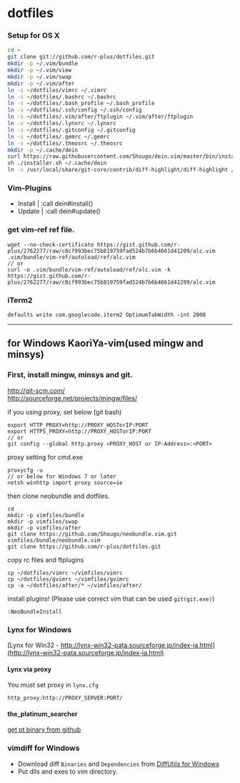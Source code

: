 # dotfiles

### Setup for OS X

```bash
cd ~
git clone git://github.com/r-plus/dotfiles.git
mkdir -p ~/.vim/bundle
mkdir -p ~/.vim/view
mkdir -p ~/.vim/swap
mkdir -p ~/.vim/after
ln -s ~/dotfiles/vimrc ~/.vimrc
ln -s ~/dotfiles/.bashrc ~/.bashrc
ln -s ~/dotfiles/.bash_profile ~/.bash_profile
ln -s ~/dotfiles/.ssh/config ~/.ssh/config
ln -s ~/dotfiles/.vim/after/ftplugin ~/.vim/after/ftplugin
ln -s ~/dotfiles/.lynxrc ~/.lynxrc
ln -s ~/dotfiles/.gitconfig ~/.gitconfig
ln -s ~/dotfiles/.gemrc ~/.gemrc
ln -s ~/dotfiles/.theosrc ~/.theosrc
mkdir -p ~/.cache/dein
curl https://raw.githubusercontent.com/Shougo/dein.vim/master/bin/installer.sh > installer.sh
sh ./installer.sh ~/.cache/dein
ln -s /usr/local/share/git-core/contrib/diff-highlight/diff-highlight /usr/local/bin/diff-highlight
```

### Vim-Plugins

* Install | :call dein#install()
* Update | :call dein#update()

### get vim-ref ref file.

    wget --no-check-certificate https://gist.github.com/r-plus/2762277/raw/c8cf993bec75b819759fad524b7b6b4661d41209/alc.vim .vim/bundle/vim-ref/autoload/ref/alc.vim
    // or
    curl -o .vim/bundle/vim-ref/autoload/ref/alc.vim -k https://gist.github.com/r-plus/2762277/raw/c8cf993bec75b819759fad524b7b6b4661d41209/alc.vim

### iTerm2

`defaults write com.googlecode.iterm2 OptimumTabWidth -int 2000`

-----
## for Windows KaoriYa-vim(used mingw and minsys)
### First, install mingw, minsys and git.
http://git-scm.com/    
http://sourceforge.net/projects/mingw/files/

if you using proxy, set below (git bash)

    export HTTP_PROXY=http://PROXY_HOSTorIP:PORT
    export HTTPS_PROXY=http://PROXY_HOSTorIP:PORT
    // or
    git config --global http.proxy <PROXY_HOST or IP-Address>:<PORT>

proxy setting for cmd.exe

    proxycfg -u
    // or below for Windows 7 or later
    netsh winhttp import proxy source=ie

then clone neobundle and dotfiles.

    cd
    mkdir -p vimfiles/bundle
    mkdir -p vimfiles/swap
    mkdir -p vimfiles/after
    git clone https://github.com/Shougo/neobundle.vim.git vimfiles/bundle/neobundle.vim
    git clone https://github.com/r-plus/dotfiles.git

copy rc files and ftplugins

    cp ~/dotfiles/vimrc ~/vimfiles/vimrc
    cp ~/dotfiles/gvimrc ~/vimfiles/gvimrc
    cp -a ~/dotfiles/after/* ~/vimfiles/after/

install plugins! (Please use correct vim that can be used `git(git.exe)`)

    :NeoBundleInstall

### Lynx for Windows
[Lynx for Win32 - http://lynx-win32-pata.sourceforge.jp/index-ja.html](http://lynx-win32-pata.sourceforge.jp/index-ja.html)

#### Lynx via proxy
You must set proxy in `lynx.cfg`

    http_proxy:http://PROXY_SERVER:PORT/

#### the_platinum_searcher
[get pt binary from github](https://github.com/monochromegane/the_platinum_searcher#user)

### vimdiff for Windows
* Download diff `Binaries` and `Dependencies` from [DiffUtils for Windows](http://gnuwin32.sourceforge.net/packages/diffutils.htm)
* Put dlls and exes to vim directory.
